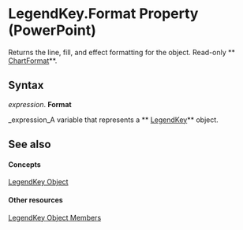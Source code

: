 
# LegendKey.Format Property (PowerPoint)

Returns the line, fill, and effect formatting for the object. Read-only  ** [ChartFormat](bba095c6-2abf-eb14-10d4-35686c06941c.md)**.


## Syntax

 _expression_. **Format**

 _expression_A variable that represents a  ** [LegendKey](98e8b9c3-b53e-9595-9389-6f92a6d730f4.md)** object.


## See also


#### Concepts


 [LegendKey Object](98e8b9c3-b53e-9595-9389-6f92a6d730f4.md)
#### Other resources


 [LegendKey Object Members](f7790c4f-2d36-698c-349b-2dcd676a38c6.md)
